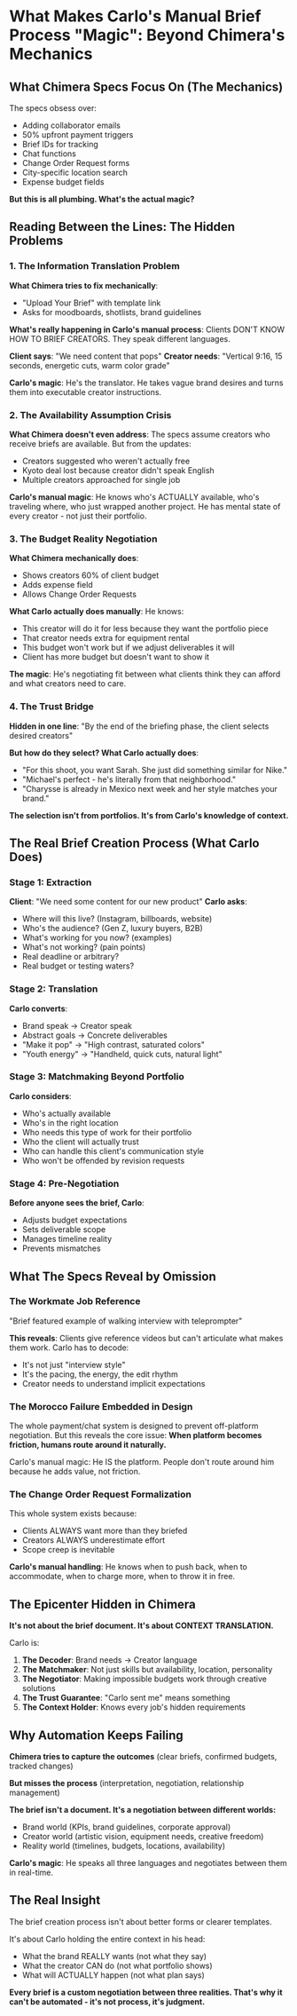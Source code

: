 # What Makes Carlo's Manual Brief Process "Magic": Beyond Chimera's Mechanics

## What Chimera Specs Focus On (The Mechanics)

The specs obsess over:
- Adding collaborator emails
- 50% upfront payment triggers
- Brief IDs for tracking
- Chat functions
- Change Order Request forms
- City-specific location search
- Expense budget fields

**But this is all plumbing. What's the actual magic?**

## Reading Between the Lines: The Hidden Problems

### 1. The Information Translation Problem

**What Chimera tries to fix mechanically**:
- "Upload Your Brief" with template link
- Asks for moodboards, shotlists, brand guidelines

**What's really happening in Carlo's manual process**:
Clients DON'T KNOW HOW TO BRIEF CREATORS. They speak different languages.

**Client says**: "We need content that pops"
**Creator needs**: "Vertical 9:16, 15 seconds, energetic cuts, warm color grade"

**Carlo's magic**: He's the translator. He takes vague brand desires and turns them into executable creator instructions.

### 2. The Availability Assumption Crisis

**What Chimera doesn't even address**:
The specs assume creators who receive briefs are available. But from the updates:
- Creators suggested who weren't actually free
- Kyoto deal lost because creator didn't speak English
- Multiple creators approached for single job

**Carlo's manual magic**: 
He knows who's ACTUALLY available, who's traveling where, who just wrapped another project. He has mental state of every creator - not just their portfolio.

### 3. The Budget Reality Negotiation

**What Chimera mechanically does**:
- Shows creators 60% of client budget
- Adds expense field
- Allows Change Order Requests

**What Carlo actually does manually**:
He knows:
- This creator will do it for less because they want the portfolio piece
- That creator needs extra for equipment rental
- This budget won't work but if we adjust deliverables it will
- Client has more budget but doesn't want to show it

**The magic**: He's negotiating fit between what clients think they can afford and what creators need to care.

### 4. The Trust Bridge

**Hidden in one line**: "By the end of the briefing phase, the client selects desired creators"

**But how do they select? What Carlo actually does**:
- "For this shoot, you want Sarah. She just did something similar for Nike."
- "Michael's perfect - he's literally from that neighborhood."
- "Charysse is already in Mexico next week and her style matches your brand."

**The selection isn't from portfolios. It's from Carlo's knowledge of context.**

## The Real Brief Creation Process (What Carlo Does)

### Stage 1: Extraction
**Client**: "We need some content for our new product"
**Carlo asks**: 
- Where will this live? (Instagram, billboards, website)
- Who's the audience? (Gen Z, luxury buyers, B2B)
- What's working for you now? (examples)
- What's not working? (pain points)
- Real deadline or arbitrary?
- Real budget or testing waters?

### Stage 2: Translation
**Carlo converts**:
- Brand speak → Creator speak
- Abstract goals → Concrete deliverables
- "Make it pop" → "High contrast, saturated colors"
- "Youth energy" → "Handheld, quick cuts, natural light"

### Stage 3: Matchmaking Beyond Portfolio
**Carlo considers**:
- Who's actually available
- Who's in the right location
- Who needs this type of work for their portfolio
- Who the client will actually trust
- Who can handle this client's communication style
- Who won't be offended by revision requests

### Stage 4: Pre-Negotiation
**Before anyone sees the brief, Carlo**:
- Adjusts budget expectations
- Sets deliverable scope
- Manages timeline reality
- Prevents mismatches

## What The Specs Reveal by Omission

### The Workmate Job Reference
"Brief featured example of walking interview with teleprompter"

**This reveals**: Clients give reference videos but can't articulate what makes them work. Carlo has to decode:
- It's not just "interview style"
- It's the pacing, the energy, the edit rhythm
- Creator needs to understand implicit expectations

### The Morocco Failure Embedded in Design
The whole payment/chat system is designed to prevent off-platform negotiation. But this reveals the core issue:
**When platform becomes friction, humans route around it naturally.**

Carlo's manual magic: He IS the platform. People don't route around him because he adds value, not friction.

### The Change Order Request Formalization
This whole system exists because:
- Clients ALWAYS want more than they briefed
- Creators ALWAYS underestimate effort
- Scope creep is inevitable

**Carlo's manual handling**: He knows when to push back, when to accommodate, when to charge more, when to throw it in free.

## The Epicenter Hidden in Chimera

**It's not about the brief document. It's about CONTEXT TRANSLATION.**

Carlo is:
1. **The Decoder**: Brand needs → Creator language
2. **The Matchmaker**: Not just skills but availability, location, personality
3. **The Negotiator**: Making impossible budgets work through creative solutions
4. **The Trust Guarantee**: "Carlo sent me" means something
5. **The Context Holder**: Knows every job's hidden requirements

## Why Automation Keeps Failing

**Chimera tries to capture the outcomes** (clear briefs, confirmed budgets, tracked changes)

**But misses the process** (interpretation, negotiation, relationship management)

**The brief isn't a document. It's a negotiation between different worlds:**
- Brand world (KPIs, brand guidelines, corporate approval)
- Creator world (artistic vision, equipment needs, creative freedom)
- Reality world (timelines, budgets, locations, availability)

**Carlo's magic**: He speaks all three languages and negotiates between them in real-time.

## The Real Insight

The brief creation process isn't about better forms or clearer templates. 

It's about Carlo holding the entire context in his head:
- What the brand REALLY wants (not what they say)
- What the creator CAN do (not what portfolio shows)
- What will ACTUALLY happen (not what plan says)

**Every brief is a custom negotiation between three realities. That's why it can't be automated - it's not process, it's judgment.**